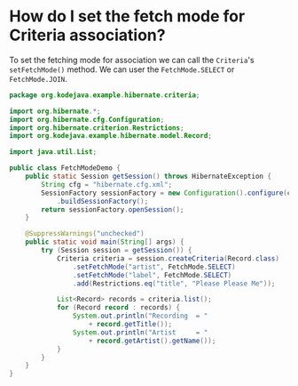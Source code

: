 # How do I set the fetch mode for Criteria association?

To set the fetching mode for association we can call the `Criteria`'s `setFetchMode()` method. We can user the `FetchMode.SELECT` or `FetchMode.JOIN`.

```java
package org.kodejava.example.hibernate.criteria;

import org.hibernate.*;
import org.hibernate.cfg.Configuration;
import org.hibernate.criterion.Restrictions;
import org.kodejava.example.hibernate.model.Record;

import java.util.List;

public class FetchModeDemo {
    public static Session getSession() throws HibernateException {
        String cfg = "hibernate.cfg.xml";
        SessionFactory sessionFactory = new Configuration().configure(cfg)
            .buildSessionFactory();
        return sessionFactory.openSession();
    }

    @SuppressWarnings("unchecked")
    public static void main(String[] args) {
        try (Session session = getSession()) {
            Criteria criteria = session.createCriteria(Record.class)
                .setFetchMode("artist", FetchMode.SELECT)
                .setFetchMode("label", FetchMode.SELECT)
                .add(Restrictions.eq("title", "Please Please Me"));

            List<Record> records = criteria.list();
            for (Record record : records) {
                System.out.println("Recording  = " 
                    + record.getTitle());
                System.out.println("Artist     = " 
                    + record.getArtist().getName());
            }
        }
    }
}
```
